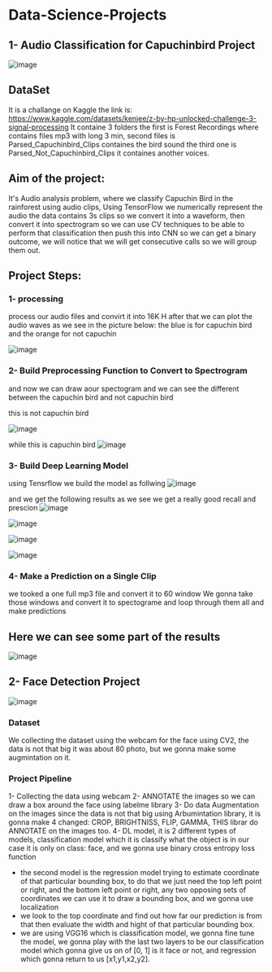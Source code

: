 # Data-Science-Projects

## 1- Audio Classification for Capuchinbird Project
![image](https://user-images.githubusercontent.com/68142873/195213198-3ef21afa-be90-4221-8731-b04ca46e1ec2.png)

## DataSet
It is a challange on Kaggle the link is: https://www.kaggle.com/datasets/kenjee/z-by-hp-unlocked-challenge-3-signal-processing
It containe 3 folders the first is Forest Recordings where contains files mp3 with long 3 min, second files is Parsed_Capuchinbird_Clips containes the bird sound
the third one is Parsed_Not_Capuchinbird_Clips it containes another voices.

## Aim of the project:
It's Audio analysis problem, where we classify Capuchin Bird in the rainforest using audio clips, Using TensorFlow we numerically represent the audio the data contains 3s clips so we convert it into a waveform, then convert it into spectrogram so we can use CV techniques to be able to perform that classification then push this into CNN so we can get a binary outcome, we will notice that we will get consecutive calls so we will group them out.

## Project Steps:
### 1- processing
 process our audio files and convirt it into 16K H after that we can plot the audio waves
 as we see in the picture below: the blue is for capuchin bird and the orange for not capuchin
 
 ![image](https://user-images.githubusercontent.com/68142873/195216266-c8224531-a0e9-4ee5-93e7-904c32d23262.png)
 
 ### 2- Build Preprocessing Function to Convert to Spectrogram
 and now we can draw aour spectogram and we can see the different between the capuchin bird and not capuchin bird
 
 this is not capuchin bird 
 
 ![image](https://user-images.githubusercontent.com/68142873/195214952-1b4ec785-6fcc-42bc-a2a2-1822e95bf937.png)
 
 while this is capuchin bird 
 ![image](https://user-images.githubusercontent.com/68142873/195215110-9e162634-5b25-4425-bc01-1bef5b1fe714.png)
 
 ### 3- Build Deep Learning Model
 using Tensrflow we build the model as follwing 
 ![image](https://user-images.githubusercontent.com/68142873/195215404-ec95e522-2dfa-40f9-9bdf-1e068cae933c.png)
 
 and we get the following results 
 as we see we get a really good recall and prescion
 ![image](https://user-images.githubusercontent.com/68142873/195215345-a8a6ae3a-a1fe-45e2-aaa3-3b4a4a56c08a.png)
 
 
![image](https://user-images.githubusercontent.com/68142873/195215597-c24353f4-6fee-46bb-9921-9e6cfe25e3f9.png)

![image](https://user-images.githubusercontent.com/68142873/195215638-efd0b432-4e9f-4fbc-b9e6-6ad05f199651.png)

![image](https://user-images.githubusercontent.com/68142873/195215658-09e837df-f446-4d2e-9e6b-09ba4aad8cec.png)

 ### 4- Make a Prediction on a Single Clip
 
we tooked a one full mp3 file and convert it to 60 window
We gonna take those windows and convert it to spectograme and loop through them all and make predictions

## Here we can see some part of the results
![image](https://user-images.githubusercontent.com/68142873/195215938-b5f9ffb9-c65a-4755-ac18-fcd6886b48db.png)


## 2- Face Detection Project

![image](https://user-images.githubusercontent.com/68142873/196627746-4e59513d-288f-42ec-b569-cffdd90091e7.png)

### Dataset 
We collecting the dataset using the webcam for the face using CV2, the data is not that big it was about 80 photo, but we gonna make some augmintation on it.

### Project Pipeline

1- Collecting the data using webcam
2- ANNOTATE the images so we can draw a box around the face using labelme library
3- Do data Augmentation on the images since the data is not that big using Arbumintation  library, it is gonna make 4 changed:    CROP, BRIGHTNISS, FLIP, GAMMA, THIS librar do ANNOTATE on the images too.
4- DL model, it is 2 different types of models, classification model which it is classify what the object is in our case it is      only on class: face, and we gonna use binary cross entropy loss function 
   - the second model is the regression model trying to estimate coordinate of that particular bounding box, to do that we just      need the top left point or right,  and the bottom left point or right, any two opposing sets of coordinates we can use it      to draw a bounding box, and we gonna use localization 
   - we look to the top coordinate and find out how far our prediction is from that
     then evaluate the width and hight of that particular bounding box.
   - we are using VGG16 which is classification model, we gonna fine tune the model, we gonna play with the last two layers to      be our classification model which gonna give us on of [0, 1] is it face or not, and regression which gonna return to us        [x1,y1,x2,y2].
   


